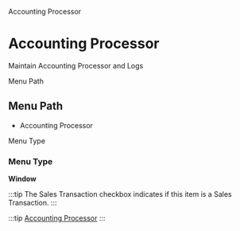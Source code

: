 
Accounting Processor
# Accounting Processor


Maintain Accounting Processor and Logs

Menu Path
## Menu Path



- Accounting Processor

Menu Type
### Menu Type

**Window**

:::tip
The Sales Transaction checkbox indicates if this item is a Sales Transaction.
:::

:::tip
[Accounting Processor](functional-guide/window/window-accounting-processor.md)
:::